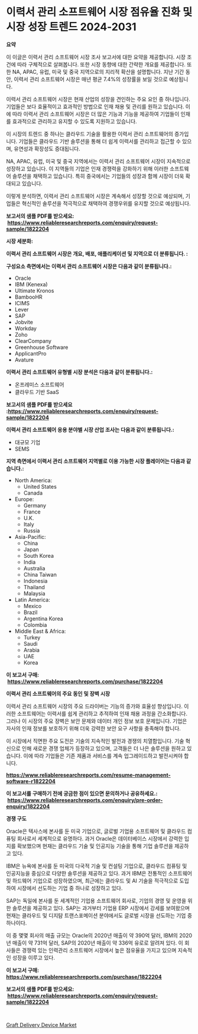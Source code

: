 <p><h1>이력서 관리 소프트웨어 시장 점유율 진화 및 시장 성장 트렌드 2024-2031</h1></p><p><strong>요약</strong></p>
<p><p>이 이글은 이력서 관리 소프트웨어 시장 조사 보고서에 대한 요약을 제공합니다. 시장 조건에 따라 구체적으로 살펴봅니다. 또한 시장 동향에 대한 간략한 개요를 제공합니다. 또한 NA, APAC, 유럽, 미국 및 중국 지역으로의 지리적 확산을 설명합니다. 지난 기간 동안, 이력서 관리 소프트웨어 시장은 매년 평균 7.4%의 성장률을 보일 것으로 예상됩니다.</p><p>이력서 관리 소프트웨어 시장은 현재 산업의 성장을 견인하는 주요 요인 중 하나입니다. 기업들은 보다 효율적이고 효과적인 방법으로 인재 채용 및 관리를 원하고 있습니다. 이에 따라 이력서 관리 소프트웨어 시장은 더 많은 기능과 기능을 제공하여 기업들이 인재를 효과적으로 관리하고 유지할 수 있도록 지원하고 있습니다.</p><p>이 시장의 트렌드 중 하나는 클라우드 기술을 활용한 이력서 관리 소프트웨어의 증가입니다. 기업들은 클라우드 기반 솔루션을 통해 더 쉽게 이력서를 관리하고 접근할 수 있으며, 유연성과 확장성도 증대됩니다.</p><p>NA, APAC, 유럽, 미국 및 중국 지역에서는 이력서 관리 소프트웨어 시장이 지속적으로 성장하고 있습니다. 이 지역들의 기업은 인재 경쟁력을 강화하기 위해 이러한 소프트웨어 솔루션을 채택하고 있습니다. 특히 중국에서는 기업들의 성장과 함께 시장이 더욱 확대되고 있습니다.</p><p>이렇게 분석하면, 이력서 관리 소프트웨어 시장은 계속해서 성장할 것으로 예상되며, 기업들은 혁신적인 솔루션을 적극적으로 채택하여 경쟁우위를 유지할 것으로 예상됩니다.</p></p>
<p><strong>보고서의 샘플 PDF를 받으세요: &nbsp;<a href="https://www.reliableresearchreports.com/enquiry/request-sample/1822204">https://www.reliableresearchreports.com/enquiry/request-sample/1822204</a></strong></p>
<p><strong>시장 세분화:</strong></p>
<p><strong> 이력서 관리 소프트웨어 시장은 개요, 배포, 애플리케이션 및 지역으로 더 분류됩니다. :</strong></p>
<p><strong>구성요소 측면에서는 이력서 관리 소프트웨어 시장은 다음과 같이 분류됩니다.:</strong></p>
<p><ul><li>Oracle</li><li>IBM (Kenexa)</li><li>Ultimate Kronos</li><li>BambooHR</li><li>ICIMS</li><li>Lever</li><li>SAP</li><li>Jobvite</li><li>Workday</li><li>Zoho</li><li>ClearCompany</li><li>Greenhouse Software</li><li>ApplicantPro</li><li>Avature</li></ul></p>
<p><strong> 이력서 관리 소프트웨어 유형별 시장 분석은 다음과 같이 분류됩니다.:</strong></p>
<p><ul><li>온프레미스 소프트웨어</li><li>클라우드 기반 SaaS</li></ul></p>
<p><strong>보고서의 샘플 PDF를 받으세요 :<a href="https://www.reliableresearchreports.com/enquiry/request-sample/1822204">https://www.reliableresearchreports.com/enquiry/request-sample/1822204</a></strong></p>
<p><strong> 이력서 관리 소프트웨어 응용 분야별 시장 산업 조사는 다음과 같이 분류됩니다.:</strong></p>
<p><ul><li>대규모 기업</li><li>SEMS</li></ul></p>
<p><strong>지역 측면에서 이력서 관리 소프트웨어 지역별로 이용 가능한 시장 플레이어는 다음과 같습니다.:</strong></p>
<p><ul>
    <li>
        North America:
        <ul>
            <li>United States</li>
            <li>Canada</li>
        </ul>
    </li>
    <li>
        Europe:
        <ul>
            <li>Germany</li>
            <li>France</li>
            <li>U.K.</li>
            <li>Italy</li>
            <li>Russia</li>
        </ul>
    </li>
    <li>
        Asia-Pacific:
        <ul>
            <li>China</li>
            <li>Japan</li>
            <li>South Korea</li>
            <li>India</li>
            <li>Australia</li>
            <li>China Taiwan</li>
            <li>Indonesia</li>
            <li>Thailand</li>
            <li>Malaysia</li>
        </ul>
    </li>
    <li>
        Latin America:
        <ul>
            <li>Mexico</li>
            <li>Brazil</li>
            <li>Argentina Korea</li>
            <li>Colombia</li>
        </ul>
    </li>
    <li>
        Middle East & Africa:
        <ul>
            <li>Turkey</li>
            <li>Saudi</li>
            <li>Arabia</li>
            <li>UAE</li>
            <li>Korea</li>
        </ul>
    </li>
    </ul></p>
<p><strong>이 보고서 구매: &nbsp;<a href="https://www.reliableresearchreports.com/purchase/1822204">https://www.reliableresearchreports.com/purchase/1822204</a></strong></p>
<p><strong>이력서 관리 소프트웨어의 주요 동인 및 장벽 시장</strong></p>
<p><p>이력서 관리 소프트웨어 시장의 주요 드라이버는 기능의 증가와 효율성 향상입니다. 이러한 소프트웨어는 이력서를 쉽게 관리하고 추적하여 인재 채용 과정을 간소화합니다. 그러나 이 시장의 주요 장벽은 보안 문제와 데이터 개인 정보 보호 문제입니다. 기업은 자사의 인재 정보를 보호하기 위해 더욱 강력한 보안 요구 사항을 충족해야 합니다.</p><p>이 시장에서 직면한 주요 도전은 기술의 지속적인 발전과 경쟁의 치열함입니다. 기술 혁신으로 인해 새로운 경쟁 업체가 등장하고 있으며, 고객들은 더 나은 솔루션을 원하고 있습니다. 이에 따라 기업들은 기존 제품과 서비스를 계속 업그레이드하고 발전시켜야 합니다.</p></p>
<p><strong><a href="https://www.reliableresearchreports.com/resume-management-software-r1822204">https://www.reliableresearchreports.com/resume-management-software-r1822204</a></strong></p>
<p><strong>이 보고서를 구매하기 전에 궁금한 점이 있으면 문의하거나 공유하세요.: &nbsp;<a href="https://www.reliableresearchreports.com/enquiry/pre-order-enquiry/1822204">https://www.reliableresearchreports.com/enquiry/pre-order-enquiry/1822204</a></strong></p>
<p><strong>경쟁 구도</strong></p>
<p><p>Oracle은 텍사스에 본사를 둔 미국 기업으로, 글로벌 기업용 소프트웨어 및 클라우드 컴퓨팅 회사로서 세계적으로 유명하다. 과거 Oracle은 데이터베이스 시장에서 강력한 입지를 확보했으며 현재는 클라우드 기술 및 인공지능 기술을 통해 기업 솔루션을 제공하고 있다.</p><p>IBM은 뉴욕에 본사를 둔 미국의 다국적 기술 및 컨설팅 기업으로, 클라우드 컴퓨팅 및 인공지능을 중심으로 다양한 솔루션을 제공하고 있다. 과거 IBM은 전통적인 소프트웨어 및 하드웨어 기업으로 성장하였으며, 최근에는 클라우드 및 AI 기술을 적극적으로 도입하여 시장에서 선도하는 기업 중 하나로 성장하고 있다.</p><p>SAP는 독일에 본사를 둔 세계적인 기업용 소프트웨어 회사로, 기업의 경영 및 운영을 위한 솔루션을 제공하고 있다. SAP는 과거부터 기업용 ERP 시장에서 강세를 보여왔으며 현재는 클라우드 및 디지턈 트랜스포메이션 분야에서도 글로벌 시장을 선도하는 기업 중 하나이다.</p><p>이 중 몇몇 회사의 매출 규모는 Oracle의 2020년 매출이 약 390억 달러, IBM의 2020년 매출이 약 731억 달러, SAP의 2020년 매출이 약 336억 유로로 알려져 있다. 이 회사들은 경쟁력 있는 인력관리 소프트웨어 시장에서 높은 점유율을 가지고 있으며 지속적인 성장을 이루고 있다.</p></p>
<p><strong>이 보고서 구매: &nbsp; <a href="https://www.reliableresearchreports.com/purchase/1822204">https://www.reliableresearchreports.com/purchase/1822204</a></strong></p>
<p><strong>보고서의 샘플 PDF를 받으세요: &nbsp;<a href="https://www.reliableresearchreports.com/enquiry/request-sample/1822204">https://www.reliableresearchreports.com/enquiry/request-sample/1822204</a></strong><strong></strong></p>
<p>&nbsp;</p>
<p><p><a href="https://eight-handstand-8fb.notion.site/Graft-Delivery-Device-Market-Analysis-and-Sze-Forecasted-for-period-from-2024-to-2031-b6db79d437594abe919e4beba5fe6d54">Graft Delivery Device Market</a></p></p>